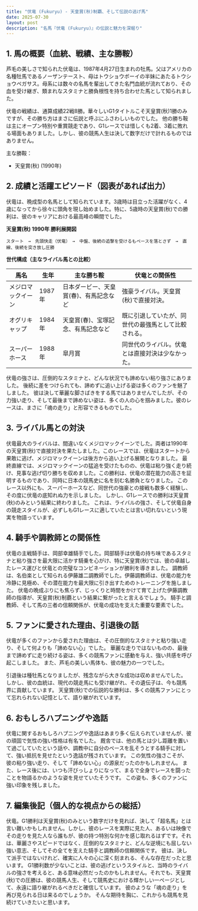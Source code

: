 ```yaml
---
title: "伏竜 (Fukuryu) - 天皇賞(秋)制覇、そして伝説の逃げ馬"
date: 2025-07-30
layout: post
description: "名馬『伏竜 (Fukuryu)』の伝説と魅力を深堀り"
---
```


## 1. 馬の概要（血統、戦績、主な勝鞍）

芦毛の美しさで知られた伏竜は、1987年4月27日生まれの牡馬。父はアメリカの名種牡馬であるノーザンテースト、母はトウショウボーイの半妹にあたるトウショウペガサス。母系には数々の名馬を輩出してきた名門血統が流れており、その血を受け継ぎ、類まれなスタミナと勝負根性を持ち合わせた馬として知られました。  

伏竜の戦績は、通算成績22戦8勝。華々しいG1タイトルこそ天皇賞(秋)1勝のみですが、その勝ち方はまさに伝説と呼ぶにふさわしいものでした。  他の勝ち鞍は主にオープン特別や重賞競走であり、G1レースでは惜しくも2着、3着に敗れる場面もありました。しかし、彼の競馬人生は決して数字だけで計れるものではありません。

主な勝鞍：

* 天皇賞(秋) (1990年)


## 2. 成績と活躍エピソード（図表があれば出力）

伏竜は、晩成型の名馬として知られています。3歳時は目立った活躍がなく、4歳になってから徐々に頭角を現し始めました。特に、5歳時の天皇賞(秋)での勝利は、彼のキャリアにおける最高峰の瞬間でした。

**天皇賞(秋) 1990年 勝利展開図**

```
スタート　→　先頭快走（伏竜）　→　中盤、後続の追撃を受けるもペースを落とさず　→　直線、後続を突き放し圧勝
```

**世代構成（主なライバル馬との比較）**

| 馬名       | 生年 | 主な勝ち鞍                               | 伏竜との関係性                                 |
|------------|-------|-------------------------------------------|-------------------------------------------------|
| メジロマックイーン | 1987年 | 日本ダービー、天皇賞(春)、有馬記念など      | 強豪ライバル。天皇賞(秋)で直接対決。              |
| オグリキャップ     | 1984年 | 天皇賞(春)、宝塚記念、有馬記念など      | 既に引退していたが、同世代の最強馬として比較される。 |
| スーパーホース   | 1988年 | 皐月賞                               | 同世代のライバル。伏竜とは直接対決は少なかった。     |


伏竜の強さは、圧倒的なスタミナと、どんな状況でも諦めない粘り強さにありました。  後続に差をつけられても、諦めずに追い上げる姿は多くのファンを魅了しました。  彼は決して華麗な脚さばきをする馬ではありませんでしたが、その力強い走り、そして最後まで諦めない姿は、多くの人の心を掴みました。彼のレースは、まさに「魂の走り」と形容できるものでした。


## 3. ライバル馬との対決

伏竜最大のライバルは、間違いなくメジロマックイーンでした。両者は1990年の天皇賞(秋)で直接対決を果たしました。このレースでは、伏竜はスタートから果敢に逃げ、メジロマックイーンは後方から追い上げる展開となりました。  最終直線では、メジロマックイーンの猛追を受けたものの、伏竜は粘り強く走り続け、見事な逃げ切り勝ちを収めました。この勝利は、伏竜の潜在能力の高さを証明するものであり、同時に日本の競馬史に名を刻む名勝負となりました。  このレース以外にも、スーパーホースなど、同世代の強豪との接戦も数多く経験し、その度に伏竜の底知れぬ力を示しました。  しかし、G1レースでの勝利は天皇賞(秋)のみという結果に終わりました。  これは、ライバルの強さ、そして伏竜自身の競走スタイルが、必ずしもG1レースに適していたとは言い切れないという現実を物語っています。


## 4. 騎手や調教師との関係性

伏竜の主戦騎手は、岡部幸雄騎手でした。岡部騎手は伏竜の持ち味であるスタミナと粘り強さを最大限に活かす騎乗を心がけ、特に天皇賞(秋)では、彼の卓越したレース運びと伏竜との完璧なコンビネーションが勝利を導きました。  調教師は、名伯楽として知られる伊藤雄二調教師でした。伊藤調教師は、伏竜の能力を冷静に見極め、その潜在能力を最大限に引き出すためのトレーニングを施しました。  伏竜の晩成ぶりにも焦らず、じっくりと時間をかけて育て上げた伊藤調教師の指導が、天皇賞(秋)制覇という結果に繋がったと言えるでしょう。  騎手と調教師、そして馬の三者の信頼関係が、伏竜の成功を支えた重要な要素でした。


## 5. ファンに愛された理由、引退後の話

伏竜が多くのファンから愛された理由は、その圧倒的なスタミナと粘り強い走り、そして何よりも「諦めない心」でした。  華麗な走りではないものの、最後まで諦めずに走り続ける姿は、多くの競馬ファンに感動を与え、強い共感を呼び起こしました。  また、芦毛の美しい馬体も、彼の魅力の一つでした。  

引退後は種牡馬となりましたが、残念ながら大きな成功は収めませんでした。  しかし、彼の血統は、現代の競走馬にも受け継がれ、その遺伝子は、今も競馬界に貢献しています。  天皇賞(秋)での伝説的な勝利は、多くの競馬ファンにとって忘れられない記憶として、語り継がれています。


## 6. おもしろハプニングや逸話

伏竜に関するおもしろハプニングや逸話はあまり多く伝えられていませんが、彼の頑固で気性の強い性格は有名でした。  厩舎では、他の馬とは少し距離を置いて過ごしていたという話や、調教中に自分のペースを乱そうとする騎手に対して、強い抵抗を見せたという逸話が残されています。  この気性の強さこそが、彼の粘り強い走り、そして「諦めない心」の源泉だったのかもしれません。  また、レース後には、いつも汗びっしょりになって、まるで全身でレースを闘ったことを物語るかのような姿を見せていたそうです。  この姿も、多くのファンに強い印象を残しました。


## 7. 編集後記（個人的な視点からの総括）

伏竜。G1勝利は天皇賞(秋)のみという数字だけを見れば、決して「超名馬」とは言い難いかもしれません。しかし、彼のレースを実際に見た人、あるいは映像でその走りを見た人なら誰もが、彼の持つ特別な何かを感じ取れるはずです。それは、華麗さやスピードではなく、圧倒的なスタミナと、どんな逆境にも屈しない強い意志、そしてその全てを支えた騎手と調教師の信頼関係です。  彼は、決して派手ではないけれど、確実に人々の心に深く刻まれる、そんな存在だったと思います。  G1勝利数が少ないことは、彼の逃げというスタイルと、当時のライバルの強さを考えると、ある意味必然だったのかもしれません。それでも、天皇賞(秋)での圧勝は、彼の競馬人生、そして競馬史における輝かしい一ページとして、永遠に語り継がれるべきだと確信しています。  彼のような「魂の走り」を再び見られる日は来るのでしょうか。  そんな期待を胸に、これからも競馬を見続けていきたいと思います。
